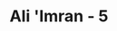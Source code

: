 ---
title: "Ali 'Imran - 5"
no: 5
arabic_no: ٥
ayah: اِنَّ اللّٰهَ لَا يَخْفٰى عَلَيْهِ شَيْءٌ فِى الْاَرْضِ وَلَا فِى السَّمَاۤءِ
translation: "Bagi Allah tidak ada sesuatu pun yang tersembunyi di bumi dan di langit."
tafsir: "Ilmu Allah meliputi segala sesuatu, tidak ada sesuatu pun yang menandingi ilmu Allah dan tidak ada sesuatu pun yang luput dari pengetahuan-Nya."
---